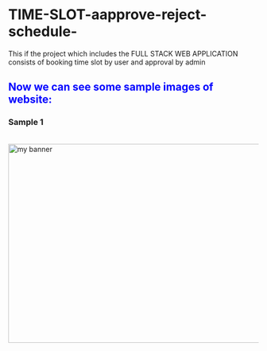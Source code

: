 # TIME-SLOT-aapprove-reject-schedule-
This if the project which includes the FULL STACK WEB APPLICATION consists of booking time slot by user and approval by admin

<h2 style="color:blue;">Now we can see some sample images of website:</h2>

<h3>Sample 1</h3><br>
<img src="https://user-images.githubusercontent.com/57175225/170752408-3d5a6b0b-311d-4101-8901-99c7acb720cb.png" alt="my banner" width="1100" height="400">
<br>
